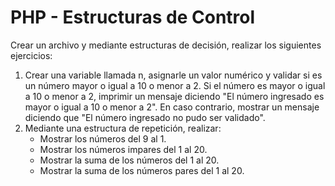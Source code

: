 # PHP - Estructuras de Control

Crear un archivo y mediante estructuras de decisión, realizar los siguientes ejercicios:
1. Crear una variable llamada n, asignarle un valor numérico y validar si es un número mayor o igual a 10 o menor a 2. Si el número es mayor o igual a 10 o menor a 2, imprimir un mensaje diciendo "El número ingresado es mayor o igual a 10 o menor a 2". En caso contrario, mostrar un mensaje diciendo que "El número ingresado no pudo ser validado".
2. Mediante una estructura de repetición, realizar: 
    - Mostrar los números del 9 al 1.
    - Mostrar los números impares del 1 al 20.
    - Mostrar la suma de los números del 1 al 20.
    - Mostrar la suma de los números pares del 1 al 20.
